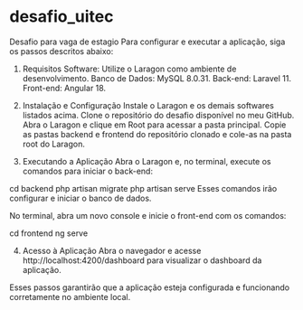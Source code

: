 # desafio_uitec
Desafio para vaga de estagio
Para configurar e executar a aplicação, siga os passos descritos abaixo:

1. Requisitos
Software: Utilize o Laragon como ambiente de desenvolvimento.
Banco de Dados: MySQL 8.0.31.
Back-end: Laravel 11.
Front-end: Angular 18.

2. Instalação e Configuração
Instale o Laragon e os demais softwares listados acima.
Clone o repositório do desafio disponível no meu GitHub.
Abra o Laragon e clique em Root para acessar a pasta principal.
Copie as pastas backend e frontend do repositório clonado e cole-as na pasta root do Laragon.

3. Executando a Aplicação
Abra o Laragon e, no terminal, execute os comandos para iniciar o back-end:

cd backend
php artisan migrate
php artisan serve
Esses comandos irão configurar e iniciar o banco de dados.

No terminal, abra um novo console e inicie o front-end com os comandos:

cd frontend
ng serve

4. Acesso à Aplicação
Abra o navegador e acesse http://localhost:4200/dashboard para visualizar o dashboard da aplicação.

Esses passos garantirão que a aplicação esteja configurada e funcionando corretamente no ambiente local.
